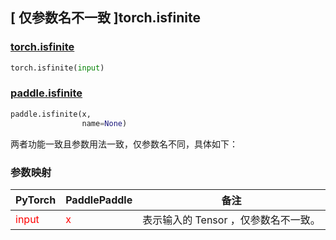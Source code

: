## [ 仅参数名不一致 ]torch.isfinite
### [torch.isfinite](https://pytorch.org/docs/stable/generated/torch.isfinite.html?highlight=isfinite#torch.isfinite)

```python
torch.isfinite(input)
```

### [paddle.isfinite](https://www.paddlepaddle.org.cn/documentation/docs/zh/api/paddle/isfinite_cn.html#isfinite)

```python
paddle.isfinite(x,
                name=None)
```

两者功能一致且参数用法一致，仅参数名不同，具体如下：
### 参数映射
| PyTorch       | PaddlePaddle | 备注                                                   |
| ------------- | ------------ | ------------------------------------------------------ |
| <font color='red'> input </font> | <font color='red'> x </font> | 表示输入的 Tensor ，仅参数名不一致。  |
